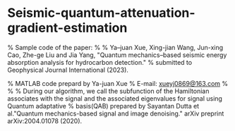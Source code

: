 # Seismic-quantum-attenuation-gradient-estimation

% Sample code of the paper:
% 
% Ya–juan Xue, Xing-jian Wang, Jun-xing Cao, Zhe-ge Liu and Jia Yang, "Quantum mechanics–based seismic energy absorption analysis for hydrocarbon detection." 
% submitted to Geophysical Journal International (2023).

% MATLAB code prepard by Ya-juan Xue
% E-mail: xueyj0869@163.com
% 
% 
% During our algorithm, we call the subfunction of the Hamiltonian associates with the signal and the associated eigenvalues for signal using Quantum adaptative 
% basis(QAB) prepared by Sayantan Dutta et al."Quantum mechanics-based signal and image denoising." arXiv preprint arXiv:2004.01078 (2020).
